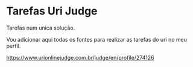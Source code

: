 # Tarefas Uri Judge
Tarefas num unica solução.

Vou adicionar aqui todas os fontes para realizar as tarefas do uri no meu perfil.

https://www.urionlinejudge.com.br/judge/en/profile/274126
